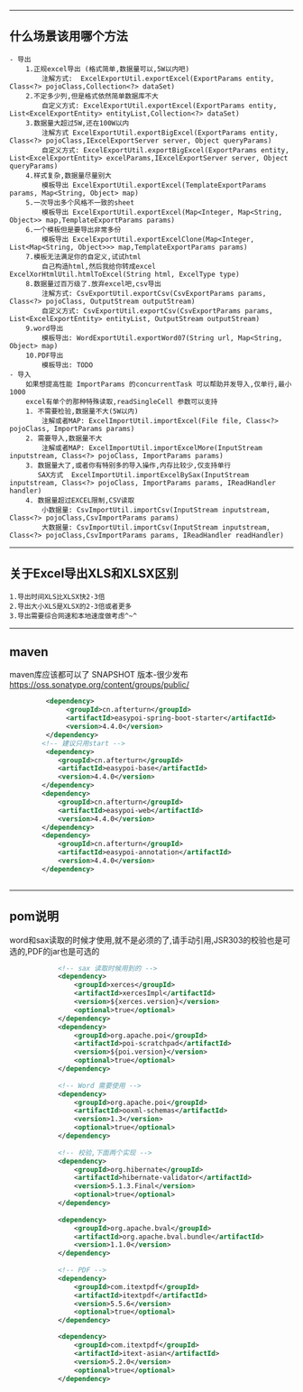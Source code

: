 
---------------------------
什么场景该用哪个方法
---------------------------

    - 导出
	    1.正规excel导出 (格式简单,数据量可以,5W以内吧)
	        注解方式:  ExcelExportUtil.exportExcel(ExportParams entity, Class<?> pojoClass,Collection<?> dataSet) 
	    2.不定多少列,但是格式依然简单数据库不大
	        自定义方式: ExcelExportUtil.exportExcel(ExportParams entity, List<ExcelExportEntity> entityList,Collection<?> dataSet)
	    3.数据量大超过5W,还在100W以内
	        注解方式 ExcelExportUtil.exportBigExcel(ExportParams entity, Class<?> pojoClass,IExcelExportServer server, Object queryParams)
	        自定义方式: ExcelExportUtil.exportBigExcel(ExportParams entity, List<ExcelExportEntity> excelParams,IExcelExportServer server, Object queryParams)
	    4.样式复杂,数据量尽量别大
	        模板导出 ExcelExportUtil.exportExcel(TemplateExportParams params, Map<String, Object> map)
	    5.一次导出多个风格不一致的sheet
	        模板导出 ExcelExportUtil.exportExcel(Map<Integer, Map<String, Object>> map,TemplateExportParams params) 
	    6.一个模板但是要导出非常多份
	        模板导出 ExcelExportUtil.exportExcelClone(Map<Integer, List<Map<String, Object>>> map,TemplateExportParams params)
	    7.模板无法满足你的自定义,试试html
	        自己构造html,然后我给你转成excel  ExcelXorHtmlUtil.htmlToExcel(String html, ExcelType type)
	    8.数据量过百万级了.放弃excel吧,csv导出
	        注解方式: CsvExportUtil.exportCsv(CsvExportParams params, Class<?> pojoClass, OutputStream outputStream)
	        自定义方式: CsvExportUtil.exportCsv(CsvExportParams params, List<ExcelExportEntity> entityList, OutputStream outputStream)
        9.word导出
            模板导出: WordExportUtil.exportWord07(String url, Map<String, Object> map)
        10.PDF导出
            模板导出: TODO 
    - 导入 
        如果想提高性能 ImportParams 的concurrentTask 可以帮助并发导入,仅单行,最小1000
        excel有单个的那种特殊读取,readSingleCell 参数可以支持
        1. 不需要检验,数据量不大(5W以内)
            注解或者MAP: ExcelImportUtil.importExcel(File file, Class<?> pojoClass, ImportParams params)
        2. 需要导入,数据量不大
            注解或者MAP: ExcelImportUtil.importExcelMore(InputStream inputstream, Class<?> pojoClass, ImportParams params)
        3. 数据量大了,或者你有特别多的导入操作,内存比较少,仅支持单行
           SAX方式  ExcelImportUtil.importExcelBySax(InputStream inputstream, Class<?> pojoClass, ImportParams params, IReadHandler handler)
        4. 数据量超过EXCEL限制,CSV读取
            小数据量: CsvImportUtil.importCsv(InputStream inputstream, Class<?> pojoClass,CsvImportParams params)
            大数据量: CsvImportUtil.importCsv(InputStream inputstream, Class<?> pojoClass,CsvImportParams params, IReadHandler readHandler)


	
---------------------------
关于Excel导出XLS和XLSX区别
---------------------------

	1.导出时间XLS比XLSX快2-3倍
	2.导出大小XLS是XLSX的2-3倍或者更多
	3.导出需要综合网速和本地速度做考虑^~^
--------------------------
maven
--------------------------
maven库应该都可以了
SNAPSHOT 版本-很少发布
https://oss.sonatype.org/content/groups/public/
```xml
		 <dependency>
              <groupId>cn.afterturn</groupId>
              <artifactId>easypoi-spring-boot-starter</artifactId>
              <version>4.4.0</version>
         </dependency>
        <!-- 建议只用start -->
		 <dependency>
			<groupId>cn.afterturn</groupId>
			<artifactId>easypoi-base</artifactId>
			<version>4.4.0</version>
		</dependency>
		<dependency>
			<groupId>cn.afterturn</groupId>
			<artifactId>easypoi-web</artifactId>
			<version>4.4.0</version>
		</dependency>
		<dependency>
			<groupId>cn.afterturn</groupId>
			<artifactId>easypoi-annotation</artifactId>
			<version>4.4.0</version>
		</dependency>
		
```


--------------------------
pom说明
--------------------------
word和sax读取的时候才使用,就不是必须的了,请手动引用,JSR303的校验也是可选的,PDF的jar也是可选的
```xml
			<!-- sax 读取时候用到的 -->
			<dependency>
				<groupId>xerces</groupId>
				<artifactId>xercesImpl</artifactId>
				<version>${xerces.version}</version>
				<optional>true</optional>
			</dependency>
			<dependency>
				<groupId>org.apache.poi</groupId>
				<artifactId>poi-scratchpad</artifactId>
				<version>${poi.version}</version>
				<optional>true</optional>
			</dependency>
			
			<!-- Word 需要使用 -->
            <dependency>
                <groupId>org.apache.poi</groupId>
                <artifactId>ooxml-schemas</artifactId>
                <version>1.3</version>
                <optional>true</optional>
            </dependency>
			
			<!-- 校验,下面两个实现 -->
			<dependency>
				<groupId>org.hibernate</groupId>
				<artifactId>hibernate-validator</artifactId>
				<version>5.1.3.Final</version>
				<optional>true</optional>
			</dependency>
			
			<dependency>
				<groupId>org.apache.bval</groupId>
				<artifactId>org.apache.bval.bundle</artifactId>
				<version>1.1.0</version>
			</dependency>
			
			<!-- PDF -->
			<dependency>
				<groupId>com.itextpdf</groupId>
				<artifactId>itextpdf</artifactId>
				<version>5.5.6</version>
				<optional>true</optional>
			</dependency>

			<dependency>
				<groupId>com.itextpdf</groupId>
				<artifactId>itext-asian</artifactId>
				<version>5.2.0</version>
				<optional>true</optional>
			</dependency>
```
